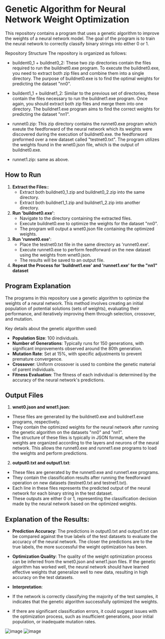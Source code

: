 # Genetic Algorithm for Neural Network Weight Optimization
This repository contains a program that uses a genetic algorithm to improve the weights of a neural network model. The goal of the program is to train the neural network to correctly classify binary strings into either 0 or 1.

Repository Structure
The repository is organized as follows:

* buildent0_1 + buildnet0_2: These two zip directories contain the files required to run the buildnet0.exe program. To execute the buildnet0.exe, you need to extract both zip files and combine them into a single directory. The purpose of buildnet0.exe is to find the optimal weights for predicting the dataset "nn0".

* buildent1_1 + buildnet1_2: Similar to the previous set of directories, these contain the files necessary to run the buildnet1.exe program. Once again, you should extract both zip files and merge them into one directory. The buildnet1.exe program aims to find the correct weights for predicting the dataset "nn1".

* runnet0.zip: This zip directory contains the runnet0.exe program which exeute the feedforward of the neural network which its weights were discovered during the execution of buildnet0.exe. the feedforword preformed over a new dataset called "testnet0.txt". The program utilizes the weights found in the wnet0.json file, which is the output of buildnet0.exe.

* runnet1.zip: same as above.

## How to Run

1. **Extract the Files:**: 
   - Extract both buildnet0_1.zip and buildnet0_2.zip into the same directory.
   - Extract both buildnet1_1.zip and buildnet1_2.zip into another directory.
2. **Run 'buildnet0.exe'**: 
    - Navigate to the directory containing the extracted files.
    - Execute buildnet0.exe to optimize the weights for the dataset "nn0".
    - The program will output a wnet0.json file containing the optimized weights.
3. **Run 'runnet0.exe'**: 
    - Place the testnet0.txt file in the same directory as 'runnet0.exe'.
    - Execute runnet0.exe to perform feedforward on the new dataset using the weights from wnet0.json.
    - The results will be saved to an output file.
4. **Repeat the Process for 'buildnet1.exe' and 'runnet1.exe' for the "nn1" dataset**

## Program Explanation
The programs in this repository use a genetic algorithm to optimize the weights of a neural network. This method involves creating an initial population of potential solutions (sets of weights), evaluating their performance, and iteratively improving them through selection, crossover, and mutation.

Key details about the genetic algorithm used:

- **Population Size**: 100 individuals.
- **Number of Generations**: Typically runs for 150 generations, with significant improvements
observed around the 80th generation.
- **Mutation Rate**: Set at 15%, with specific adjustments to prevent premature convergence.
- **Crossover**: Uniform crossover is used to combine the genetic material of parent individuals.
- **Fitness Evaluation**: The fitness of each individual is determined by the accuracy of the neural network's predictions.

## Output Files

1. **wnet0.json and wnet1.json**:

- These files are generated by the buildnet0.exe and buildnet1.exe programs, respectively.
- They contain the optimized weights for the neural network after running the genetic algorithm on the datasets "nn0" and "nn1".
- The structure of these files is typically in JSON format, where the weights are organized according to the layers and neurons of the neural network. This allows the runnet0.exe and runnet1.exe programs to load the weights and perform predictions.

2. **output0.txt and output1.txt**:

- These files are generated by the runnet0.exe and runnet1.exe programs.
- They contain the classification results after running the feedforward operation on new datasets (testnet0.txt and testnet1.txt).
- Each line in these files represents the predicted output of the neural network for each binary string in the test dataset.
- These outputs are either 0 or 1, representing the classification decision made by the neural network based on the optimized weights.

## Explanation of the Results:

- **Prediction Accuracy**: The predictions in output0.txt and output1.txt can be compared against the true labels of the test datasets to evaluate the accuracy of the neural network. The closer the predictions are to the true labels, the more successful the weight optimization has been.

- **Optimization Quality**: The quality of the weight optimization process can be inferred from the wnet0.json and wnet1.json files. If the genetic algorithm has worked well, the neural network should have learned effective weights that generalize well to new data, resulting in high accuracy on the test datasets.

- **Interpretation**:
- If the network is correctly classifying the majority of the test samples, it indicates that the genetic algorithm successfully optimized the weights.
- If there are significant classification errors, it could suggest issues with the optimization process, such as insufficient generations, poor initial population, or inadequate mutation rates.

![image](https://github.com/user-attachments/assets/cb748e4e-70d6-4e8c-8319-609fa50e851e)
![image](https://github.com/user-attachments/assets/f2b7cd7c-16e2-482e-b03a-1ad3fd45f03d)


   

